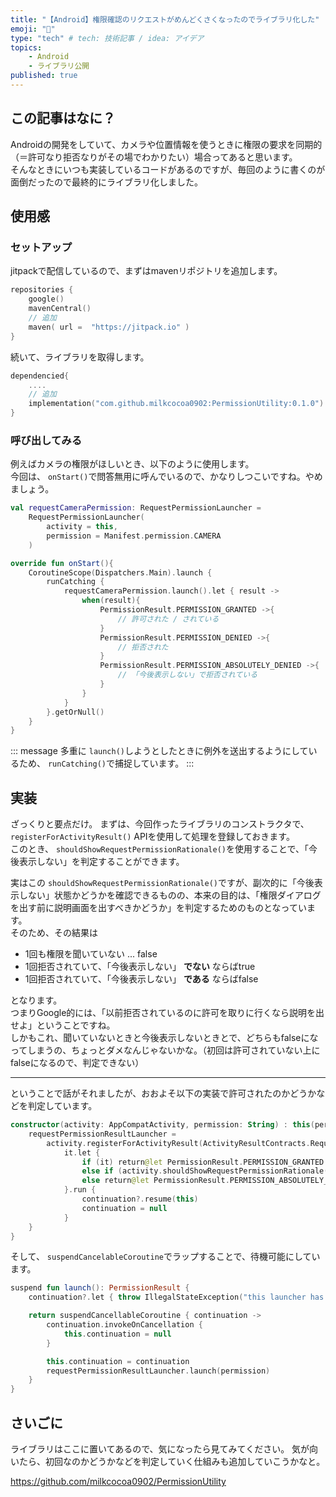```yaml
---
title: "【Android】権限確認のリクエストがめんどくさくなったのでライブラリ化した"
emoji: "🌟"
type: "tech" # tech: 技術記事 / idea: アイデア
topics: 
    - Android
    - ライブラリ公開
published: true
---
```


## この記事はなに？
Androidの開発をしていて、カメラや位置情報を使うときに権限の要求を同期的（＝許可なり拒否なりがその場でわかりたい）場合ってあると思います。  
そんなときにいつも実装しているコードがあるのですが、毎回のように書くのが面倒だったので最終的にライブラリ化しました。

## 使用感

### セットアップ
jitpackで配信しているので、まずはmavenリポジトリを追加します。

``` kts : settings.gradle.kts
repositories {
    google()
    mavenCentral()
    // 追加
    maven( url =  "https://jitpack.io" )
}
```

続いて、ライブラリを取得します。

``` kts : build.gradle.kts(:app)
dependencied{
    ....
    // 追加
    implementation("com.github.milkcocoa0902:PermissionUtility:0.1.0")
}
```

### 呼び出してみる
例えばカメラの権限がほしいとき、以下のように使用します。  
今回は、 `onStart()`で問答無用に呼んでいるので、かなりしつこいですね。やめましょう。

``` Kotlin : MainActivity.kt
val requestCameraPermission: RequestPermissionLauncher = 
    RequestPermissionLauncher(
        activity = this,
        permission = Manifest.permission.CAMERA
    )

override fun onStart(){
    CoroutineScope(Dispatchers.Main).launch {
        runCatching {
            requestCameraPermission.launch().let { result ->
                when(result){
                    PermissionResult.PERMISSION_GRANTED ->{
                        // 許可された / されている
                    }
                    PermissionResult.PERMISSION_DENIED ->{
                        // 拒否された
                    }
                    PermissionResult.PERMISSION_ABSOLUTELY_DENIED ->{
                        // 「今後表示しない」で拒否されている
                    }
                }
            }
        }.getOrNull()
    }
}
```

::: message 
多重に `launch()`しようとしたときに例外を送出するようにしているため、 `runCatching()`で捕捉しています。
:::

## 実装
ざっくりと要点だけ。
まずは、今回作ったライブラリのコンストラクタで、 `registerForActivityResult()` APIを使用して処理を登録しておきます。  
このとき、 `shouldShowRequestPermissionRationale()`を使用することで、「今後表示しない」を判定することができます。

実はこの `shouldShowRequestPermissionRationale()`ですが、副次的に「今後表示しない」状態かどうかを確認できるものの、本来の目的は、「権限ダイアログを出す前に説明画面を出すべきかどうか」を判定するためのものとなっています。  
そのため、その結果は

- 1回も権限を聞いていない ... false
- 1回拒否されていて、「今後表示しない」 **でない** ならばtrue
- 1回拒否されていて、「今後表示しない」 **である** ならばfalse

となります。  
つまりGoogle的には、「以前拒否されているのに許可を取りに行くなら説明を出せよ」ということですね。  
しかもこれ、聞いていないときと今後表示しないときとで、どちらもfalseになってしまうの、ちょっとダメなんじゃないかな。（初回は許可されていない上にfalseになるので、判定できない）

------
ということで話がそれましたが、おおよそ以下の実装で許可されたのかどうかなどを判定しています。

``` Kotlin : RequestPermissionLauncher.kt
constructor(activity: AppCompatActivity, permission: String) : this(permission) {
    requestPermissionResultLauncher =
        activity.registerForActivityResult(ActivityResultContracts.RequestPermission()) {
            it.let {
                if (it) return@let PermissionResult.PERMISSION_GRANTED
                else if (activity.shouldShowRequestPermissionRationale(permission)) return@let PermissionResult.PERMISSION_DENIED
                else return@let PermissionResult.PERMISSION_ABSOLUTELY_DENIED
            }.run {
                continuation?.resume(this)
                continuation = null
            }
    }
}
```

そして、 `suspendCancelableCoroutine`でラップすることで、待機可能にしています。

``` Kotlin : RequestPermissionLauncher.kt
suspend fun launch(): PermissionResult {
    continuation?.let { throw IllegalStateException("this launcher has been started.") }

    return suspendCancellableCoroutine { continuation ->
        continuation.invokeOnCancellation {
            this.continuation = null
        }

        this.continuation = continuation
        requestPermissionResultLauncher.launch(permission)
    }
}

```



## さいごに
ライブラリはここに置いてあるので、気になったら見てみてください。
気が向いたら、初回なのかどうかなどを判定していく仕組みも追加していこうかなと。


https://github.com/milkcocoa0902/PermissionUtility